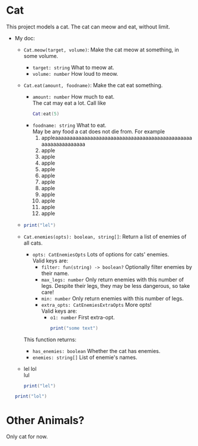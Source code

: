 # Cat

This project models a cat. The cat can meow and eat, without limit.

* My doc:
  * `Cat.meow(target, volume)`: Make the cat meow at something, in some volume.
    * `target: string` What to meow at.
    * `volume: number` How loud to meow.
  * `Cat.eat(amount, foodname)`: Make the cat eat something.
    * `amount: number` How much to eat.  
      The cat may eat a lot. Call like
      ```lua
      Cat:eat(5)
      ```
    * `foodname: string` What to eat.  
      May be any food a cat does not die from. For example
      01. appleaaaaaaaaaaaaaaaaaaaaaaaaaaaaaaaaaaaaaaaaaaaaaaaaaaaaaaaaaaaaaa
      02. apple
      03. apple
      04. apple
      05. apple
      06. apple
      07. apple
      08. apple
      09. apple
      10. apple
      11. apple
      12. apple
  * ```lua
    print("lel")
    ```
  * `Cat.enemies(opts): boolean, string[]`: Return a list of enemies of all cats.
    * `opts: CatEnemiesOpts` Lots of options for cats' enemies.  
      Valid keys are:
      * `filter: fun(string) -> boolean?` Optionally filter enemies by their name.
      * `max_legs: number` Only return enemies with this number of legs. Despite their legs, they may be less dangerous,
        so take care!
      * `min: number` Only return enemies with this number of legs.
      * `extra_opts: CatEnemiesExtraOpts` More opts!  
        Valid keys are:
        * `o1: number` First extra-opt.
          ```lua
          print("some text")
          ```

    This function returns:
    * `has_enemies: boolean` Whether the cat has enemies.
    * `enemies: string[]` List of enemie's names.
  * lel lol  
    lul
    ```lua
    print("lel")
    ```

  ```lua
  print("lol")
  ```

# Other Animals?

Only cat for now.
